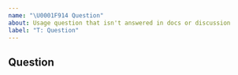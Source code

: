 ```yaml
---
name: "\U0001F914 Question"
about: Usage question that isn't answered in docs or discussion
label: "T: Question"
---
```


## Question

<!--
Thanks for using Pisanix! Before asking a question, please take a look in the following places:

- Open and closed [GitHub issues](https://github.com/database-mesh/pisanix/issues)

You might get a faster response in [Slack](https://join.slack.com/t/databasemesh/shared_invite/zt-12hlythpe-C4rrS1WZ2ZkEd3zn84SqeQ).
-->
